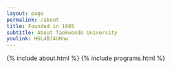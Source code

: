 ```yaml
---
layout: page
permalink: /about
title: Founded in 1985
subtitle: About Taekwondo University
youlink: HGL4BJ4UHnw
---
```


{% include about.html %}
{% include programs.html %}